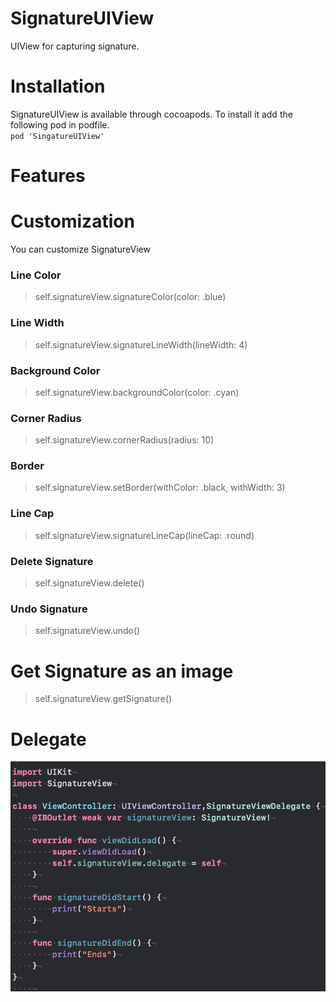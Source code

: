 # SignatureUIView
UIView for capturing signature.

# Installation
SignatureUIView is available through cocoapods. To install it add the following pod in podfile.<br />
`pod 'SingatureUIView'`


# Features




# Customization
You can customize SignatureView <br />
### Line Color
> self.signatureView.signatureColor(color: .blue)

### Line Width
> self.signatureView.signatureLineWidth(lineWidth: 4)

### Background Color
> self.signatureView.backgroundColor(color: .cyan)

### Corner Radius
> self.signatureView.cornerRadius(radius: 10)

### Border
> self.signatureView.setBorder(withColor: .black, withWidth: 3)

### Line Cap
> self.signatureView.signatureLineCap(lineCap: .round)

### Delete Signature
> self.signatureView.delete()

### Undo Signature
> self.signatureView.undo()

# Get Signature as an image
> self.signatureView.getSignature()

# Delegate
![](https://github.com/rajeshpremani/SignatureUIView/blob/main/Example/Assets/delegate.png)


